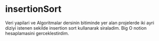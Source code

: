 # insertionSort

Veri yapilari ve Algoritmalar dersinin bitiminde yer alan projelerde iki ayri diziyi istenen sekilde insertion sort kullanarak siraladim. Big O notion hesaplamasini gerceklestirdim.
